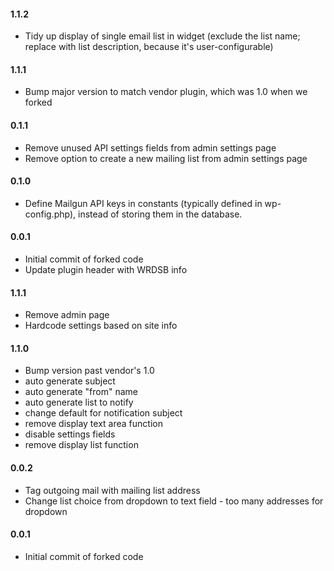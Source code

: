 #### 1.1.2
* Tidy up display of single email list in widget (exclude the list name; replace with list description, because it's user-configurable)

#### 1.1.1
* Bump major version to match vendor plugin, which was 1.0 when we forked

#### 0.1.1
* Remove unused API settings fields from admin settings page
* Remove option to create a new mailing list from admin settings page

#### 0.1.0
* Define Mailgun API keys in constants (typically defined in wp-config.php), instead of storing them in the database.

#### 0.0.1
* Initial commit of forked code
* Update plugin header with WRDSB info
#### 1.1.1
* Remove admin page
* Hardcode settings based on site info

#### 1.1.0
* Bump version past vendor's 1.0
* auto generate subject
* auto generate "from" name
* auto generate list to notify
* change default for notification subject
* remove display text area function
* disable settings fields
* remove display list function

#### 0.0.2
* Tag outgoing mail with mailing list address
* Change list choice from dropdown to text field - too many addresses for dropdown

#### 0.0.1
* Initial commit of forked code
